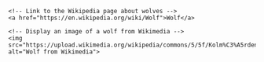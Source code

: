 <!DOCTYPE html>
<html>
<head>
    <meta charset="UTF-8">
    <title>Wolf Page</title>
</head>
<body>
    <!-- A blank page...Don't worry you got this! -->
    <!-- link: https://en.wikipedia.org/wiki/Wolf -->
    <!-- image: https://upload.wikimedia.org/wikipedia/commons/5/5f/Kolm%C3%A5rden_Wolf.jpg -->

    <!-- Link to the Wikipedia page about wolves -->
    <a href="https://en.wikipedia.org/wiki/Wolf">Wolf</a>

    <!-- Display an image of a wolf from Wikimedia -->
    <img src="https://upload.wikimedia.org/wikipedia/commons/5/5f/Kolm%C3%A5rden_Wolf.jpg" alt="Wolf from Wikimedia">
</body>
</html>
